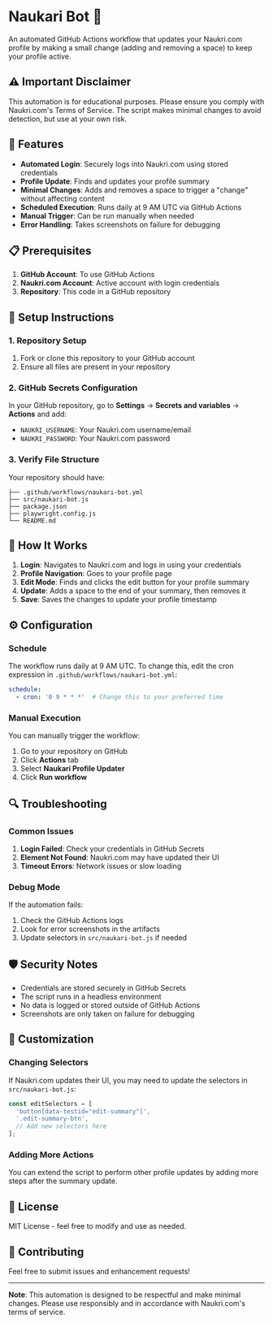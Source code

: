 # Naukari Bot 🤖

An automated GitHub Actions workflow that updates your Naukri.com profile by making a small change (adding and removing a space) to keep your profile active.

## ⚠️ Important Disclaimer

This automation is for educational purposes. Please ensure you comply with Naukri.com's Terms of Service. The script makes minimal changes to avoid detection, but use at your own risk.

## 🚀 Features

- **Automated Login**: Securely logs into Naukri.com using stored credentials
- **Profile Update**: Finds and updates your profile summary
- **Minimal Changes**: Adds and removes a space to trigger a "change" without affecting content
- **Scheduled Execution**: Runs daily at 9 AM UTC via GitHub Actions
- **Manual Trigger**: Can be run manually when needed
- **Error Handling**: Takes screenshots on failure for debugging

## 📋 Prerequisites

1. **GitHub Account**: To use GitHub Actions
2. **Naukri.com Account**: Active account with login credentials
3. **Repository**: This code in a GitHub repository

## 🔧 Setup Instructions

### 1. Repository Setup

1. Fork or clone this repository to your GitHub account
2. Ensure all files are present in your repository

### 2. GitHub Secrets Configuration

In your GitHub repository, go to **Settings** → **Secrets and variables** → **Actions** and add:

- `NAUKRI_USERNAME`: Your Naukri.com username/email
- `NAUKRI_PASSWORD`: Your Naukri.com password

### 3. Verify File Structure

Your repository should have:
```
├── .github/workflows/naukari-bot.yml
├── src/naukari-bot.js
├── package.json
├── playwright.config.js
└── README.md
```

## 🎯 How It Works

1. **Login**: Navigates to Naukri.com and logs in using your credentials
2. **Profile Navigation**: Goes to your profile page
3. **Edit Mode**: Finds and clicks the edit button for your profile summary
4. **Update**: Adds a space to the end of your summary, then removes it
5. **Save**: Saves the changes to update your profile timestamp

## ⚙️ Configuration

### Schedule
The workflow runs daily at 9 AM UTC. To change this, edit the cron expression in `.github/workflows/naukari-bot.yml`:

```yaml
schedule:
  - cron: '0 9 * * *'  # Change this to your preferred time
```

### Manual Execution
You can manually trigger the workflow:
1. Go to your repository on GitHub
2. Click **Actions** tab
3. Select **Naukari Profile Updater**
4. Click **Run workflow**

## 🔍 Troubleshooting

### Common Issues

1. **Login Failed**: Check your credentials in GitHub Secrets
2. **Element Not Found**: Naukri.com may have updated their UI
3. **Timeout Errors**: Network issues or slow loading

### Debug Mode

If the automation fails:
1. Check the GitHub Actions logs
2. Look for error screenshots in the artifacts
3. Update selectors in `src/naukari-bot.js` if needed

## 🛡️ Security Notes

- Credentials are stored securely in GitHub Secrets
- The script runs in a headless environment
- No data is logged or stored outside of GitHub Actions
- Screenshots are only taken on failure for debugging

## 📝 Customization

### Changing Selectors
If Naukri.com updates their UI, you may need to update the selectors in `src/naukari-bot.js`:

```javascript
const editSelectors = [
  'button[data-testid="edit-summary"]',
  '.edit-summary-btn',
  // Add new selectors here
];
```

### Adding More Actions
You can extend the script to perform other profile updates by adding more steps after the summary update.

## 📄 License

MIT License - feel free to modify and use as needed.

## 🤝 Contributing

Feel free to submit issues and enhancement requests!

---

**Note**: This automation is designed to be respectful and make minimal changes. Please use responsibly and in accordance with Naukri.com's terms of service. 